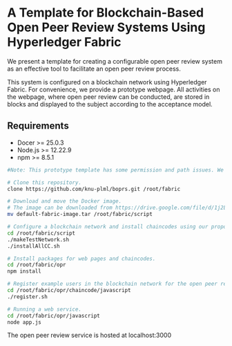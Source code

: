 # A Template for Blockchain-Based Open Peer Review Systems Using Hyperledger Fabric

We present a template for creating a configurable open peer review system as an effective tool to facilitate an open peer review process.

This system is configured on a blockchain network using Hyperledger Fabric. For convenience, we provide a prototype webpage. All activities on the webpage, where open peer review can be conducted, are stored in blocks and displayed to the subject according to the acceptance model.

## Requirements
  - Docer >= 25.0.3
  - Node.js >= 12.22.9
  - npm >= 8.5.1

```bash
#Note: This prototype template has some permission and path issues. We hope you to run it as the root user from the root directory.

# Clone this repository.
clone https://github.com/knu-plml/boprs.git /root/fabric

# Download and move the Docker image.
# The image can be downloaded from https://drive.google.com/file/d/1j2Lxy8hGwuQtmAmnh6cojll7hR3O2Tiv/view?usp=sharing.
mv default-fabric-image.tar /root/fabric/script

# Configure a blockchain network and install chaincodes using our proposed template.
cd /root/fabric/script
./makeTestNetwork.sh
./installAllCC.sh

# Install packages for web pages and chaincodes.
cd /root/fabric/opr
npm install

# Register example users in the blockchain network for the open peer review.
cd /root/fabric/opr/chaincode/javascript
./register.sh

# Running a web service.
cd /root/fabric/opr/javascript
node app.js
```

The open peer review service is hosted at localhost:3000
